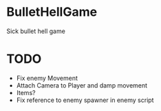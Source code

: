 # BulletHellGame
Sick bullet hell game
# TODO
- Fix enemy Movement
- Attach Camera to Player and damp movement
- Items?
- Fix reference to enemy spawner in enemy script
